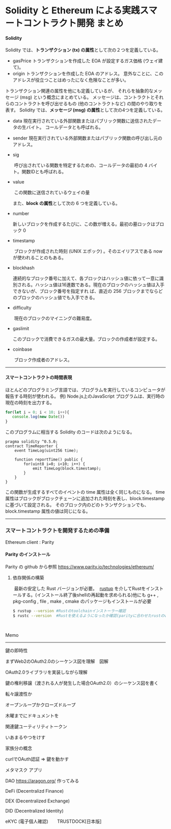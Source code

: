 # Solidity と Ethereum による実践スマートコントラクト開発 まとめ

#### Solidity

Solidity では、**トランザクション (tx) の属性**として次の２つを定義している。

* gasPrice
  	トランザクションを作成した EOA が設定するガス価格 (ウェイ建て)。
* origin
  	トランザクションを作成した EOA のアドレス。
  	意外なことに、このアドレスが役立つことはめったになく危険なことが多い。	

トランザクション関連の属性を他にも定義しているが、
それらを抽象的なメッセージ (msg) という概念にまとめている。
メッセージは、コントラクトとそれらのコントラクトを呼び出せるもの (他のコントラクトなど) の間のやり取りを表す。
Solidity では、**メッセージ (msg) の属性**として次の4つを定義している。

* data
  	現在実行されている外部関数またはパブリック関数に送信されたデータの生バイト。
  	コールデータとも呼ばれる。

* sender
  	現在実行されている外部関数またはパブリック関数の呼び出し元のアドレス。

* sig

  ​	呼び出されている関数を特定するための、コールデータの最初の 4 バイト。関数IDとも呼ばれる。

* value

  ​	この関数に送信されているウェイの量

  

  また、**block の属性**として次の 6 つを定義している。

* number

  ​	新しいブロックを作成するたびに、この数が増える。最初の墓ロックはブロック 0

* timestamp

  ​	ブロックが作成された時刻 (UNIX エポック) 。そのエイリアスである now が使われることのもある。

* blockhash

  ​	連続的なブロック番号に加えて、各ブロックはハッシュ値に依って一意に識別される。
  ​	ハッシュ値は16進数である。現在のブロックのハッシュ値は入手できないが、ブロック番号を指定すれ	ば、直近の 256 ブロックまでならどのブロックのハッシュ値でも入手できる。

* difficulty

  ​	現在のブロックのマイニングの難易度。

* gaslimit

  ​	このブロックで消費できるガスの最大量。ブロックの作成者が設定する。

* coinbase

  ​	ブロック作成者のアドレス。



---



#### スマートコントラクトの時間表現

ほとんどのプログラミング言語では、プログラムを実行しているコンピュータが報告する時刻が使われる。
例) Node.js上のJavaScript プログラムは、実行時の現在の時刻を出力する。

```javascript
for(let i = 0; i < 10; i++){
   console.log(new Date()) 
}
```

このプログラムに相当する Solidity のコードは次のようになる。
```solidity
pragma solidity ^0.5.0;
contract TimeReporter {
	event TimeLog(uint256 time);
	
	function reportTime() public {
		for(uint8 i=0; i<10; i++) {
			emit TimeLog(block.timestamp);
		}
	}
}
```

この関数が生成するすべてのイベントの time 属性は全く同じものになる。 
time属性はブロックがブロックチェーンに追加された時刻を表し、block.timestampに基づいて設定される。
そのブロック内のどのトランザクションでも、block.timestamp 属性の値は同じになる。

---

### スマートコントラクトを開発するための準備

Ethereum client : Parity

#### Parity のインストール

Parity の github から参照
https://www.parity.io/technologies/ethereum/



1. 依存関係の構築

   ​	最新の安定した Rust バージョンが必要。
   ​	[rustup](https://rustup.rs/) を介してRustをインストールする。(インストール終了後shellの再起動を求められる)
   ​	他にも g++ , pkg-config , file , make , cmake のパッケージもインストールが必要

   ```bash
   $ rustup --version #Rustのtoolchainインストーラー確認
   $ rustc --version  #Rustを使えるようになったか確認(parityに合わせたrustのversionにする。必ずしも最新版で動かないparity目線の最新にする。)
   ```

   ​	

   



Memo

---

鍵の即時性

まずWeb2のOAuth2.0のシーケンス図を理解　図解

OAuth2.0ライブラリを実装しながら理解

鍵の権利移譲（渡される人が発生した場合OAuth2.0）のシーケンス図を書く

転々譲渡性か

オープンループかクローズドループ



木曜までにドキュメントを

関連鍵ユーティリティトークン



いあまるやつをけす 

家族分の概念

curlでOAuth認証 => 鍵を動かす

 メタマスク アプリ





DAO https://aragon.org/ 作ってみる

DeFi (Decentralizd Finance)

DEX (Decentralized Exchange)

DID (Decentralized Identity)

eKYC (電子個人確認)　　TRUSTDOCK[日本版]













